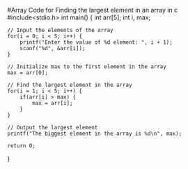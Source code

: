 #Array Code for Finding the largest element in an array in c
#include<stdio.h>
int main()
{
    int arr[5];
    int i, max;
    
    // Input the elements of the array
    for(i = 0; i < 5; i++) {
        printf("Enter the value of %d element: ", i + 1);
        scanf("%d", &arr[i]);
    }
    
    // Initialize max to the first element in the array
    max = arr[0];
    
    // Find the largest element in the array
    for(i = 1; i < 5; i++) { 
        if(arr[i] > max) {
            max = arr[i];
        }
    }
    
    // Output the largest element
    printf("The biggest element in the array is %d\n", max);
    
    return 0;
}
